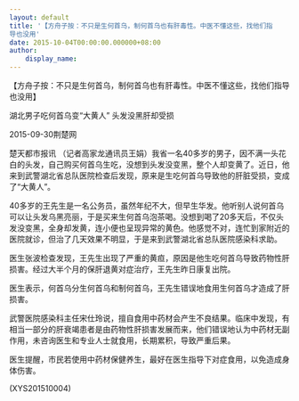 ```yaml
---
layout: default
title: '【方舟子按：不只是生何首乌，制何首乌也有肝毒性。中医不懂这些，找他们指
导也没用'
date: 2015-10-04T00:00:00.000000+08:00
author:
    display_name: 
---
```


【方舟子按：不只是生何首乌，制何首乌也有肝毒性。中医不懂这些，找他们指导也没用】

湖北男子吃何首乌变“大黄人” 头发没黑肝却受损

2015-09-30荆楚网

楚天都市报讯 （记者高家龙通讯员王娟）我省一名40多岁的男子，因不满一头花白的头发，自己购买何首乌生吃，没想到头发没变黑，整个人却变黄了。近日，他来到武警湖北省总队医院检查后发现，原来是生吃何首乌导致他的肝脏受损，变成了“大黄人”。

40多岁的王先生是一名公务员，虽然年纪不大，但早生华发。他听别人说何首乌可以让头发乌黑亮丽，于是买来生何首乌泡茶喝。没想到喝了20多天后，不仅头发没变黑，全身却发黄，连小便也呈现异常的黄色。他感觉不对，连忙到家附近的医院就诊，但治了几天效果不明显，于是来到武警湖北省总队医院感染科求助。

医生张波检查发现，王先生出现了严重的黄疸，原因是他生吃何首乌导致药物性肝损害。经过大半个月的保肝退黄对症治疗，王先生昨日康复出院。

医生表示，何首乌分生何首乌和制何首乌，王先生错误地食用生何首乌才造成了肝损害。

武警医院感染科主任宋仕玲说，擅自食用中药材会产生不良结果。临床中发现，有相当一部分的肝衰竭患者是由药物性肝损害发展而来，他们错误地认为中药材无副作用，未咨询医生和专业人士就食用，长期累积，导致严重后果。

医生提醒，市民若使用中药材保健养生，最好在医生指导下对症食用，以免造成身体伤害。

(XYS201510004)

